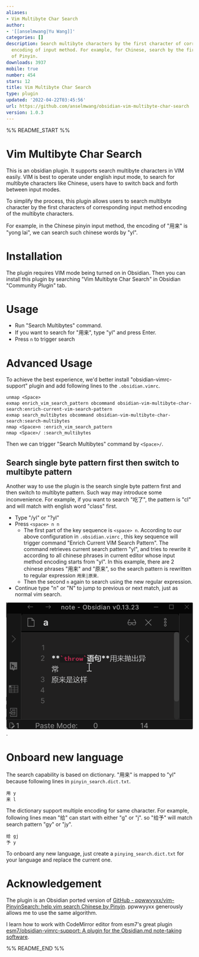 ```yaml
---
aliases:
- Vim Multibyte Char Search
author:
- '[[anselmwang|Yu Wang]]'
categories: []
description: Search multibyte characters by the first character of corresponding ASCII
  encoding of input method. For example, for Chinese, search by the first character
  of Pinyin.
downloads: 3937
mobile: true
number: 454
stars: 12
title: Vim Multibyte Char Search
type: plugin
updated: '2022-04-22T03:45:56'
url: https://github.com/anselmwang/obsidian-vim-multibyte-char-search
version: 1.0.3
---
```


%% README_START %%

# Vim Multibyte Char Search

This is an obsidian plugin. It supports search multibyte characters in VIM easily. VIM is best to operate under english input mode, to search for multibyte characters like Chinese, users have to switch back and forth between input modes.

To simplify the process, this plugin allows users to search multibyte character by the first characters of corresponding input method encoding of the multibyte characters. 

For example, in the Chinese pinyin input method, the encoding of "用来" is "yong lai", we can search such chinese words by "yl".

# Installation

The plugin requires VIM mode being turned on in Obsidian. Then you can install this plugin by searching "Vim Multibyte Char Search" in Obsidian "Community Plugin" tab.

# Usage
- Run "Search Multibytes" command.
- If you want to search for "用来", type "yl" and press Enter.
- Press `n` to trigger search


# Advanced Usage

To achieve the best experience, we'd better install "obsidian-vimrc-support" plugin and add following lines to the `.obsidian.vimrc`.
```
unmap <Space>
exmap enrich_vim_search_pattern obcommand obsidian-vim-multibyte-char-search:enrich-current-vim-search-pattern
exmap search_multibytes obcommand obsidian-vim-multibyte-char-search:search-multibytes
nmap <Space>n :enrich_vim_search_pattern
nmap <Space>/ :search_multibytes
```

Then we can trigger "Search Multibytes" command by `<Space>/`.

## Search single byte pattern first then switch to multibyte pattern
Another way to use the plugin is the search single byte pattern first and then switch to multibyte pattern. Such way may introduce some inconvenience. For example, if you want to search "吃了", the pattern is "cl" and will match with english word "class" first.

- Type "/yl" or "?yl"
- Press `<space> n n`
    - The first part of the key sequence is `<space> n`. According to our above configuration in `.obsidian.vimrc` , this key sequence will trigger command "Enrich Current VIM Search Pattern". The command retrieves current search pattern "yl", and tries to rewrite it according to all chinese phrases in current editor whose input method encoding starts from "yl". In this example, there are 2 chinese phrases "用来" and "原来", so the search pattern is rewritten to regular expression `用来|原来`.
    - Then the second `n` again to search using the new regular expression.
- Continue type "n" or "N" to jump to previous or next match, just as normal vim search.

![](https://raw.githubusercontent.com/anselmwang/obsidian-vim-multibyte-char-search/HEAD/docs/images/Animation.gif).

# Onboard new language

The search capability is based on dictionary. "用来" is mapped to "yl" because following lines in `pinyin_search.dict.txt`.
```
用 y
来 l
```
The dictionary support multiple encoding for same character. For example, following lines mean "给" can start with either "g" or "j". so "给予" will match search pattern "gy" or "jy".
```
给 gj
予 y
```

To onboard any new language, just create a `pinying_search.dict.txt` for your language and replace the current one.

# Acknowledgement

The plugin is an Obsidian ported version of [GitHub - ppwwyyxx/vim-PinyinSearch: help vim search Chinese by Pinyin](https://github.com/ppwwyyxx/vim-PinyinSearch). ppwwyyxx generously allows me to use the same algorithm.

I learn how to work with CodeMirror editor from esm7's great plugin [esm7/obsidian-vimrc-support: A plugin for the Obsidian.md note-taking software](https://github.com/esm7/obsidian-vimrc-support). 


%% README_END %%